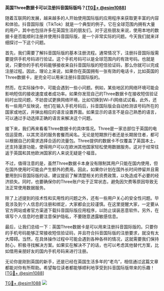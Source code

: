 **英国Three数据卡可以注册抖音国际版吗？[[TG💪+ @esim1088](https://t.me/s/esim1088)]**

随着互联网的发展，越来越多的人开始使用国际版的应用程序来获取更丰富的内容和体验。抖音国际版（TikTok）就是一个典型的例子。它在全球范围内拥有大量的用户，其中也包括许多在英国生活的朋友们。对于这些朋友来说，使用本地的数据卡是否能顺利注册并使用抖音国际版，是一个非常实际的问题。今天我们就来详细探讨一下这个问题。

首先，我们需要了解抖音国际版的基本注册流程。通常情况下，注册抖音国际版需要提供手机号码进行验证。这个手机号码可以是全球范围内的有效号码。也就是说，只要你的手机号码能够接收来自抖音国际版的短信验证码，那么你就可以完成注册过程。因此，理论上来说，如果你在英国拥有一张有效的电话卡，比如英国的Three数据卡，是完全可以用来注册抖音国际版的。

然而，在实际操作中，可能会遇到一些小问题。例如，某些地区的网络环境可能会影响短信的接收速度或者成功率。如果你发现自己的Three数据卡在接收短信验证码时出现问题，不妨尝试更换网络环境，比如切换到Wi-Fi网络试试看。此外，还有一些用户反映说，他们在输入手机号码后，抖音国际版会自动检测该号码所在的国家或地区，并弹出相应的语言设置界面。如果显示的语言不是自己熟悉的语言，可以通过手动选择正确的语言来解决这个问题。

接下来，我们再来看看Three数据卡的具体情况。Three是一家总部位于英国的电信运营商，以其灵活的服务套餐而闻名。无论是短期旅行者还是长期居住者，都可以根据自己的需求选择合适的流量包。Three提供的数据卡不仅覆盖了英国本土，还支持漫游功能，使得用户可以在欧洲其他国家轻松使用数据服务。这对于经常往返于英国和其他欧洲国家的人来说无疑是个福音。

不过，值得注意的是，虽然Three数据卡本身没有限制其用户只能在国内使用，但在国外使用时可能会产生额外的费用。因此，如果你计划在国外长时间停留并且需要用到抖音国际版的话，建议提前了解清楚相关的资费政策，以免造成不必要的经济损失。同时，也要确保你的Three账户处于正常状态，避免因欠费等原因导致无法正常使用数据服务。

除了上述提到的技术性和实用性的问题之外，还有一些用户关心的安全性问题。毕竟涉及到个人信息的注册和绑定，大家都会比较谨慎。在这里提醒大家，一定要从官方网站或者官方渠道下载抖音国际版应用程序，以防止误装恶意软件。另外，在填写个人信息时也要注意保护隐私，不要随意透露敏感信息。

最后，让我们总结一下：英国Three数据卡是可以用来注册抖音国际版的。只要你的手机号码能够正常接收短信验证码，并且符合抖音国际版的注册要求，就没有太大障碍。当然，在具体操作过程中可能会遇到各种各样的情况，这就需要我们保持耐心，积极寻找解决方案。如果实在解决不了的话，也可以考虑其他替代方案，比如借用亲朋好友的国内手机号码来进行注册。

无论你是刚到英国的新手，还是已经在英国生活多年的“老鸟”，相信通过这篇文章都能对你有所帮助。希望每位读者都能够顺利地享受到抖音国际版带来的乐趣！[[TG💪+ @esim1088](https://t.me/s/esim1088)]

[TG💪+ @esim1088](https://t.me/s/esim1088) ![](https://i.postimg.cc/4NQfJmqS/Snipaste-2025-05-13-00-14-12.png)